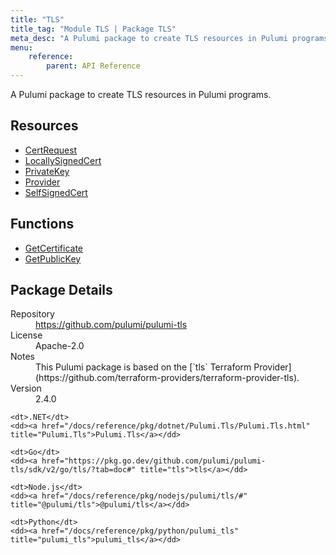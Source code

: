 ```yaml
---
title: "TLS"
title_tag: "Module TLS | Package TLS"
meta_desc: "A Pulumi package to create TLS resources in Pulumi programs."
menu:
    reference:
        parent: API Reference
---
```


<!-- WARNING: this file was generated by Pulumi Docs Generator. -->
<!-- Do not edit by hand unless you're certain you know what you are doing! -->

A Pulumi package to create TLS resources in Pulumi programs.

<h2 id="resources">Resources</h2>
<ul class="api">
    <li><a href="certrequest" title="CertRequest"><span class="symbol resource"></span>CertRequest</a></li>
    <li><a href="locallysignedcert" title="LocallySignedCert"><span class="symbol resource"></span>LocallySignedCert</a></li>
    <li><a href="privatekey" title="PrivateKey"><span class="symbol resource"></span>PrivateKey</a></li>
    <li><a href="provider" title="Provider"><span class="symbol resource"></span>Provider</a></li>
    <li><a href="selfsignedcert" title="SelfSignedCert"><span class="symbol resource"></span>SelfSignedCert</a></li>
</ul>

<h2 id="functions">Functions</h2>
<ul class="api">
    <li><a href="getcertificate" title="GetCertificate"><span class="symbol function"></span>GetCertificate</a></li>
    <li><a href="getpublickey" title="GetPublicKey"><span class="symbol function"></span>GetPublicKey</a></li>
</ul>

<h2 id="package-details">Package Details</h2>
<dl class="package-details">
	<dt>Repository</dt>
	<dd><a href="https://github.com/pulumi/pulumi-tls">https://github.com/pulumi/pulumi-tls</a></dd>
	<dt>License</dt>
	<dd>Apache-2.0</dd>
	<dt>Notes</dt>
	<dd>This Pulumi package is based on the [`tls` Terraform Provider](https://github.com/terraform-providers/terraform-provider-tls).</dd>
	<dt>Version</dt>
	<dd>2.4.0</dd>
</dl>



<dl class="tabular">

    <dt>.NET</dt>
    <dd><a href="/docs/reference/pkg/dotnet/Pulumi.Tls/Pulumi.Tls.html" title="Pulumi.Tls">Pulumi.Tls</a></dd>

    <dt>Go</dt>
    <dd><a href="https://pkg.go.dev/github.com/pulumi/pulumi-tls/sdk/v2/go/tls/?tab=doc#" title="tls">tls</a></dd>

    <dt>Node.js</dt>
    <dd><a href="/docs/reference/pkg/nodejs/pulumi/tls/#" title="@pulumi/tls">@pulumi/tls</a></dd>

    <dt>Python</dt>
    <dd><a href="/docs/reference/pkg/python/pulumi_tls" title="pulumi_tls">pulumi_tls</a></dd>

</dl>

